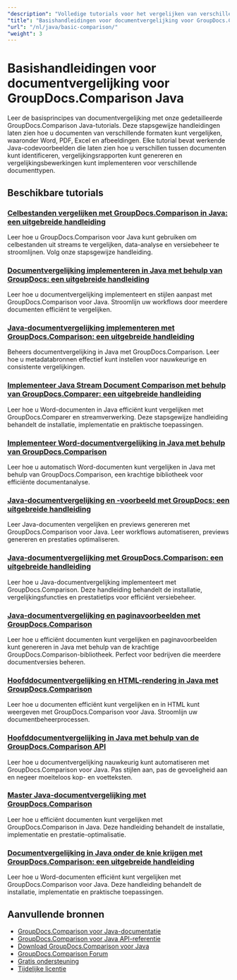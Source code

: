 ```yaml
---
"description": "Volledige tutorials voor het vergelijken van verschillende documenttypen, zoals Word, PDF, Excel, afbeeldingen en meer met behulp van GroupDocs.Comparison voor Java."
"title": "Basishandleidingen voor documentvergelijking voor GroupDocs.Comparison Java"
"url": "/nl/java/basic-comparison/"
"weight": 3
---
```


# Basishandleidingen voor documentvergelijking voor GroupDocs.Comparison Java

Leer de basisprincipes van documentvergelijking met onze gedetailleerde GroupDocs.Comparison Java-tutorials. Deze stapsgewijze handleidingen laten zien hoe u documenten van verschillende formaten kunt vergelijken, waaronder Word, PDF, Excel en afbeeldingen. Elke tutorial bevat werkende Java-codevoorbeelden die laten zien hoe u verschillen tussen documenten kunt identificeren, vergelijkingsrapporten kunt genereren en vergelijkingsbewerkingen kunt implementeren voor verschillende documenttypen.

## Beschikbare tutorials

### [Celbestanden vergelijken met GroupDocs.Comparison in Java: een uitgebreide handleiding](./compare-cell-files-groupdocs-java-streams/)
Leer hoe u GroupDocs.Comparison voor Java kunt gebruiken om celbestanden uit streams te vergelijken, data-analyse en versiebeheer te stroomlijnen. Volg onze stapsgewijze handleiding.

### [Documentvergelijking implementeren in Java met behulp van GroupDocs: een uitgebreide handleiding](./java-document-comparison-groupdocs-tutorial/)
Leer hoe u documentvergelijking implementeert en stijlen aanpast met GroupDocs.Comparison voor Java. Stroomlijn uw workflows door meerdere documenten efficiënt te vergelijken.

### [Java-documentvergelijking implementeren met GroupDocs.Comparison: een uitgebreide handleiding](./java-document-comparison-groupdocs-metadata-source/)
Beheers documentvergelijking in Java met GroupDocs.Comparison. Leer hoe u metadatabronnen effectief kunt instellen voor nauwkeurige en consistente vergelijkingen.

### [Implementeer Java Stream Document Comparison met behulp van GroupDocs.Comparer: een uitgebreide handleiding](./java-stream-document-comparison-groupdocs/)
Leer hoe u Word-documenten in Java efficiënt kunt vergelijken met GroupDocs.Comparer en streamverwerking. Deze stapsgewijze handleiding behandelt de installatie, implementatie en praktische toepassingen.

### [Implementeer Word-documentvergelijking in Java met behulp van GroupDocs.Comparison](./word-document-comparison-groupdocs-java/)
Leer hoe u automatisch Word-documenten kunt vergelijken in Java met behulp van GroupDocs.Comparison, een krachtige bibliotheek voor efficiënte documentanalyse.

### [Java-documentvergelijking en -voorbeeld met GroupDocs: een uitgebreide handleiding](./master-java-document-comparison-preview-groupdocs/)
Leer Java-documenten vergelijken en previews genereren met GroupDocs.Comparison voor Java. Leer workflows automatiseren, previews genereren en prestaties optimaliseren.

### [Java-documentvergelijking met GroupDocs.Comparison: een uitgebreide handleiding](./java-document-comparison-groupdocs-comparison/)
Leer hoe u Java-documentvergelijking implementeert met GroupDocs.Comparison. Deze handleiding behandelt de installatie, vergelijkingsfuncties en prestatietips voor efficiënt versiebeheer.

### [Java-documentvergelijking en paginavoorbeelden met GroupDocs.Comparison](./java-groupdocs-comparison-document-management/)
Leer hoe u efficiënt documenten kunt vergelijken en paginavoorbeelden kunt genereren in Java met behulp van de krachtige GroupDocs.Comparison-bibliotheek. Perfect voor bedrijven die meerdere documentversies beheren.

### [Hoofddocumentvergelijking en HTML-rendering in Java met GroupDocs.Comparison](./master-groupdocs-comparison-java-document-html-rendering/)
Leer hoe u documenten efficiënt kunt vergelijken en in HTML kunt weergeven met GroupDocs.Comparison voor Java. Stroomlijn uw documentbeheerprocessen.

### [Hoofddocumentvergelijking in Java met behulp van de GroupDocs.Comparison API](./mastering-document-comparison-java-groupdocs/)
Leer hoe u documentvergelijking nauwkeurig kunt automatiseren met GroupDocs.Comparison voor Java. Pas stijlen aan, pas de gevoeligheid aan en negeer moeiteloos kop- en voetteksten.

### [Master Java-documentvergelijking met GroupDocs.Comparison](./java-groupdocs-comparison-document-management-guide/)
Leer hoe u efficiënt documenten kunt vergelijken met GroupDocs.Comparison in Java. Deze handleiding behandelt de installatie, implementatie en prestatie-optimalisatie.

### [Documentvergelijking in Java onder de knie krijgen met GroupDocs.Comparison: een uitgebreide handleiding](./document-comparison-groupdocs-java/)
Leer hoe u Word-documenten efficiënt kunt vergelijken met GroupDocs.Comparison voor Java. Deze handleiding behandelt de installatie, implementatie en praktische toepassingen.

## Aanvullende bronnen

- [GroupDocs.Comparison voor Java-documentatie](https://docs.groupdocs.com/comparison/java/)
- [GroupDocs.Comparison voor Java API-referentie](https://reference.groupdocs.com/comparison/java/)
- [Download GroupDocs.Comparison voor Java](https://releases.groupdocs.com/comparison/java/)
- [GroupDocs.Comparison Forum](https://forum.groupdocs.com/c/comparison)
- [Gratis ondersteuning](https://forum.groupdocs.com/)
- [Tijdelijke licentie](https://purchase.groupdocs.com/temporary-license/)